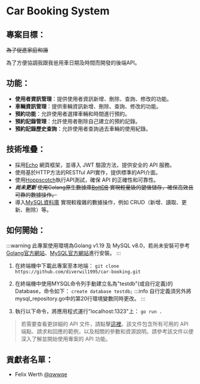 # Car Booking System
## 專案目標：
~~為了促進家庭和諧~~

為了方便協調我跟我爸用車日期及時間而開發的後端API。

## 功能：
* **使用者資訊管理**：提供使用者資訊新增、刪除、查詢、修改的功能。
* **車輛資訊管理**：提供車輛資訊新增、刪除、查詢、修改的功能。
* **預約功能**：允許使用者選擇車輛和時間進行預約。
* **預約記錄管理**：允許使用者刪除自己建立的預約記錄。
* **預約記錄歷史查詢**：允許使用者查詢過去車輛的使用紀錄。

## 技術堆疊：
* 採用[Echo](https://github.com/labstack/echo) 網頁框架，並導入 JWT 驗證方法，提供安全的 API 服務。
* 使用基於HTTP方法的RESTful API實作，提供標準的API介面。
* 使用[Hoppscotch](https://docs.hoppscotch.io/)執行API測試，確保 API 的正確性和可靠性。
* ***尚未更新*** ~~使用Golang原生數據庫[BoltDB](https://github.com/boltdb/bolt) 實現輕量級的鍵值儲存，確保高效且可靠的數據操作。~~
* 導入[MySQL資料庫](https://github.com/go-sql-driver/mysql) 實現較複雜的數據操作，例如 CRUD（新增、讀取、更新、刪除）等。

## 如何開始：
:::warning
此專案使用環境為Golang v1.19 及 MySQL v8.0，若尚未安裝可參考[Golang官方網站](https://go.dev/doc/install)、[MySQL官方網站](https://dev.mysql.com/downloads/installer/)進行安裝。
:::

1. 在終端機中下載此專案至本地端：
`git clone https://github.com/diverwil1995/car-booking.git`

2. 在終端機中使用MYSQL命令列手動建立名為"testdb"(或自行定義)的Database，命令如下：
`create database testdb;`
:::info
自行定義須另外將mysql_repository.go中的第20行環境變數同時更改。
:::
3. 執行以下命令，將應用程式運行"localhost:1323"上：
`go run .`

> 若需要查看更詳細的 API 文件，請點擊[這裡](https://)。該文件包含所有可用的 API 端點、請求和回應的範例，以及相關的參數和資源說明。請參考該文件以便深入了解並開始使用專案的 API 功能。


## 貢獻者名單：
* Felix Werth [@qwwqe](https://github.com/qwwqe)